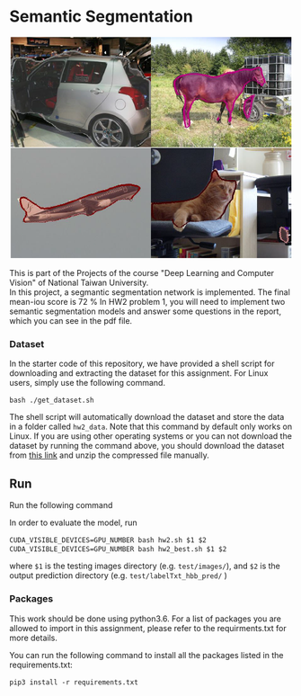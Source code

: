 # Semantic Segmentation

<img src="example.png" alt="hi" class="inline"/>

This is part of the Projects of the course "Deep Learning and Computer Vision" of National Taiwan University.  
In this project, a segmantic segmentation network is implemented. The final mean-iou score is 72 % 
In HW2 problem 1, you will need to implement two semantic segmentation models and answer some questions in the report, which you can see in the pdf file.

### Dataset
In the starter code of this repository, we have provided a shell script for downloading and extracting the dataset for this assignment. For Linux users, simply use the following command.

    bash ./get_dataset.sh
The shell script will automatically download the dataset and store the data in a folder called `hw2_data`. Note that this command by default only works on Linux. If you are using other operating systems or you can not download the dataset by running the command above, you should download the dataset from [this link](https://drive.google.com/file/d/1Lp3KS9Gh1LZx6_WVQsSd5H0iHmFAsmFn/view?usp=sharing) and unzip the compressed file manually.

## Run

Run the following command 
 
In order to evaluate the model, run


    CUDA_VISIBLE_DEVICES=GPU_NUMBER bash hw2.sh $1 $2
    CUDA_VISIBLE_DEVICES=GPU_NUMBER bash hw2_best.sh $1 $2
where `$1` is the testing images directory (e.g. `test/images/`), and `$2` is the output prediction directory (e.g. `test/labelTxt_hbb_pred/` )

### Packages
This work should be done using python3.6. For a list of packages you are allowed to import in this assignment, please refer to the requirments.txt for more details.

You can run the following command to install all the packages listed in the requirements.txt:

    pip3 install -r requirements.txt

